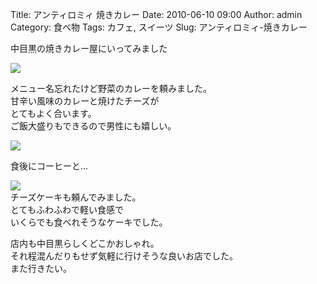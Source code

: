 Title: アンティロミィ 焼きカレー
Date: 2010-06-10 09:00
Author: admin
Category: 食べ物
Tags: カフェ, スイーツ
Slug: アンティロミィ-焼きカレー

中目黒の焼きカレー屋にいってみました

[![](http://farm5.static.flickr.com/4046/4674320305_e59bb7af3a_m.jpg)](http://www.flickr.com/photos/46200029@N06/4674320305/)  
  
メニュー名忘れたけど野菜のカレーを頼みました。  
甘辛い風味のカレーと焼けたチーズが  
とてもよく合います。  
ご飯大盛りもできるので男性にも嬉しい。

[![](http://farm5.static.flickr.com/4018/4674321331_da3457d836_m.jpg)](http://www.flickr.com/photos/46200029@N06/4674321331/)  
  
食後にコーヒーと…

[![](http://farm2.static.flickr.com/1304/4674322593_fc2f47a1f1_m.jpg)](http://www.flickr.com/photos/46200029@N06/4674322593/)  
チーズケーキも頼んでみました。  
とてもふわふわで軽い食感で  
いくらでも食べれそうなケーキでした。

店内も中目黒らしくどこかおしゃれ。  
それ程混んだりもせず気軽に行けそうな良いお店でした。  
また行きたい。
